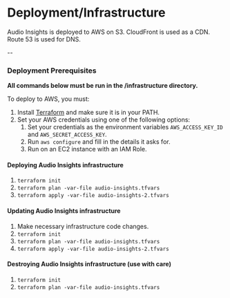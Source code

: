 # Deployment/Infrastructure

Audio Insights is deployed to AWS on S3. CloudFront is used as a CDN. Route 53 is used for DNS.

--

### Deployment Prerequisites

**All commands below must be run in the /infrastructure directory.**

To deploy to AWS, you must:

1. Install [Terraform](https://www.terraform.io/) and make sure it is in your PATH.
1. Set your AWS credentials using one of the following options:
   1. Set your credentials as the environment variables `AWS_ACCESS_KEY_ID` and `AWS_SECRET_ACCESS_KEY`.
   1. Run `aws configure` and fill in the details it asks for.
   1. Run on an EC2 instance with an IAM Role.

#### Deploying Audio Insights infrastructure

1. `terraform init`
1. `terraform plan -var-file audio-insights.tfvars`
1. `terraform apply -var-file audio-insights-2.tfvars`

#### Updating Audio Insights infrastructure

1. Make necessary infrastructure code changes.
1. `terraform init`
1. `terraform plan -var-file audio-insights.tfvars`
1. `terraform apply -var-file audio-insights-2.tfvars`

#### Destroying Audio Insights infrastructure (use with care)

1. `terraform init`
1. `terraform plan -var-file audio-insights.tfvars`
